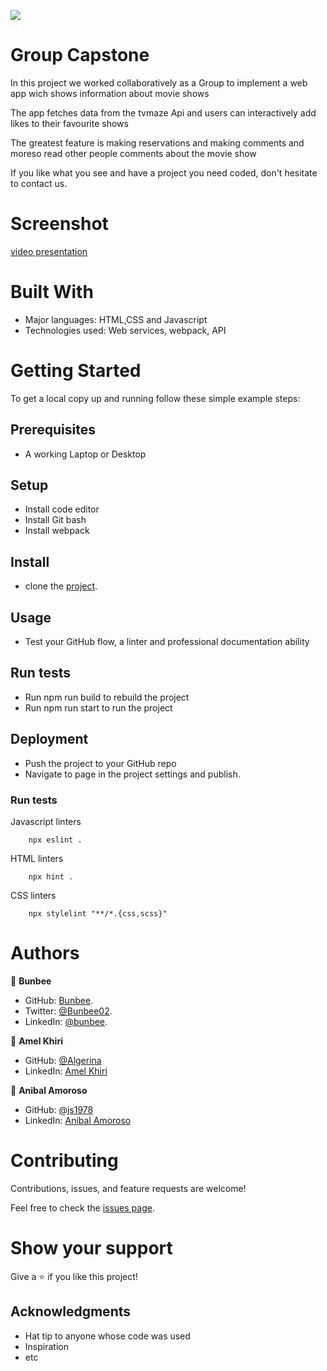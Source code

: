 ![](https://img.shields.io/badge/Microverse-blueviolet)

# Group Capstone 

In this project we worked collaboratively as a Group to implement a web app wich shows information about movie shows 

The app fetches data from the tvmaze Api and users can interactively add likes to their favourite shows 

The greatest feature is making reservations and making comments and moreso read other people comments about the movie show 

If you like what you see and have a project you need coded, don't hesitate to contact us.


# Screenshot
[](src/groupCapstone.png) 

[video presentation](https://drive.google.com/file/d/19XV32Kyiy6z-5QU6gO0r5RLOhZt1G9ZI/view?usp=sharing)



# Built With

- Major languages: HTML,CSS and Javascript
- Technologies used: Web services, webpack, API


# Getting Started

To get a local copy up and running follow these simple example steps:

## Prerequisites 
- A working Laptop or Desktop
## Setup
- Install code editor
- Install Git bash
- Install webpack
## Install
- clone the [project](https://github.com/mutinhiri/Group-Capstone-).
## Usage
- Test your GitHub flow, a linter and professional documentation ability
## Run tests
- Run npm run build to rebuild the project
- Run npm run start to run the project
## Deployment
- Push the project to your GitHub repo
- Navigate to page in the project settings and publish.


### Run tests

Javascript linters

```
    npx eslint .
```

HTML linters

```
    npx hint .

```

CSS linters

```
    npx stylelint "**/*.{css,scss}"
```


# Authors

👤 **Bunbee**
  - GitHub: [Bunbee](https://github.com/mutinhiri).
  - Twitter: [@Bunbee02](https://twitter.com/Bunbee02).
  - LinkedIn: [@bunbee](https://www.linkedin.com/in/bunbee).


👤 **Amel Khiri**
- GitHub: [@Algerina](https://github.com/Algerina)
- LinkedIn: [Amel Khiri](https://linkedin.com/in/amel-khiri-qahwadji-37a550135)

👤 **Anibal Amoroso**
- GitHub: [@js1978](https://github.com/sj1978)
- LinkedIn: [Anibal Amoroso](https://www.linkedin.com/in/anibal-amoroso-a5330921b/)


# Contributing

Contributions, issues, and feature requests are welcome!

Feel free to check the [issues page](https://github.com/mutinhiri/Group-Capstone-/issues).

# Show your support

Give a :star: if you like this project!


## Acknowledgments

- Hat tip to anyone whose code was used
- Inspiration
- etc
